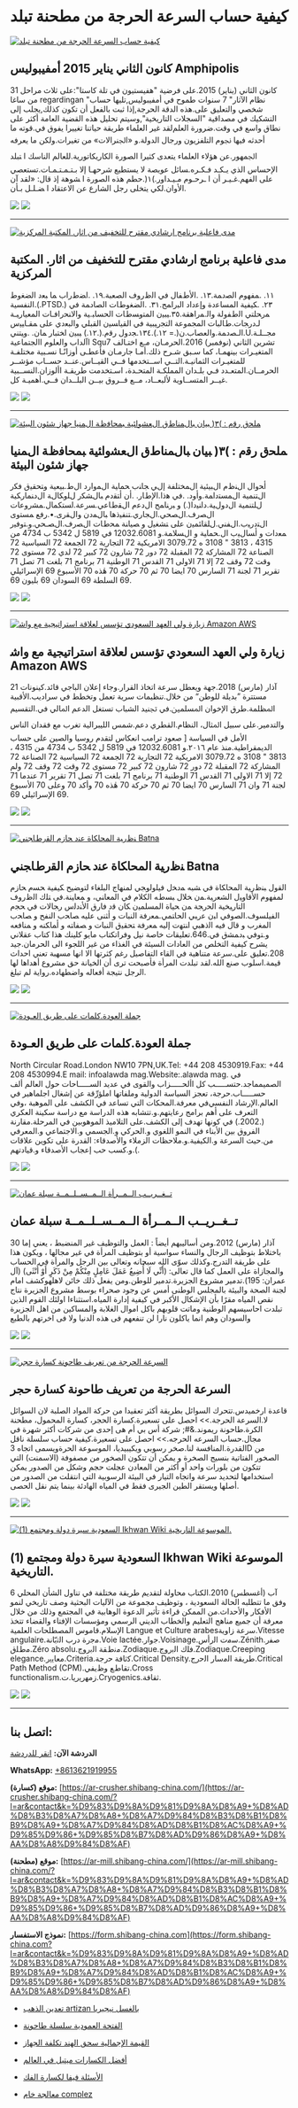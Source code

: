 # كيفية حساب السرعة الحرجة من مطحنة تبلد

<a href="https://swt.shibang-china.com/?l=ar&img&k=%D9%83%D9%8A%D9%81%D9%8A%D8%A9+%D8%AD%D8%B3%D8%A7%D8%A8+%D8%A7%D9%84%D8%B3%D8%B1%D8%B9%D8%A9+%D8%A7%D9%84%D8%AD%D8%B1%D8%AC%D8%A9+%D9%85%D9%86+%D9%85%D8%B7%D8%AD%D9%86%D8%A9+%D8%AA%D8%A8%D9%84%D8%AF" target="_blank">![كيفية حساب السرعة الحرجة من مطحنة تبلد](http://static.shibang-china.com/all-800x300/438.jpg)</a>

## كانون الثاني يناير 2015 أمفيبوليس Amphipolis
31 كانون الثاني (يناير) 2015.على فرضية &quot;هفيستيون في تلة كاستا&quot;:على ثلاث مراحل من ساغا regardingan &quot;نظام الآثار&quot; 7 سنوات طموح في أمفيبوليس,تليها حساب شخصي والتعليق على.هذه الدقة الحرجة,إذا ثبت بالفعل أن تكون كذلك,يجلب إلى التشكيك في مصداقية &quot;السجلات التاريخية&quot;,وسيتم تحليل هذه القضية العامة أكثر على نطاق واسع في وقت.ضرورة العلمﻟﻘﺪ ﻏﻴﺮ اﻟﻌﻠﻤﺎء ﻃﺮﻳﻘﺔ ﺣﻴﺎﺗﻨﺎ ﺗﻐﻴﻴﺮا ﻳﻔﻮق ﻓﻲ.ﻗﻮﺗﻪ ﻣﺎ أﺣﺪﺛﻪ ﻓﻴﻬﺎ ﳒﻮم اﻟﺘﻠﻔﺰﻳﻮن ورﺟﺎل اﻟﺪوﻟﺔ.و «اﳉﻨﺮاﻻت» ﻣﻦ ﺗﻐﻴﺮات.وﻟﻜﻦ ﻣﺎ ﻳﻌﺮﻓﻪ اﳉﻤﻬﻮر.ﻋﻦ ﻫﺆﻻء اﻟﻌﻠﻤﺎء ﻳﺘﻌﺪى ﻛﺜﻴﺮا اﻟﺼﻮرة اﻟﻜﺎرﻳﻜﺎﺗﻮرﻳﺔ.ﻟﻠﻌﺎﻟﻢ اﻟﻨﺎﺳﻚ ا ﺘﺒﻠﺪ اﻹﺣﺴﺎس اﻟﺬي ﻳـﻜـﺪ ﻓـﻜـﺮه.ﺴﺎﺋﻞ ﻋﻮﻳﺼﺔ ﻻ ﻳﺴﺘﻄﻴﻊ ﺷﺮﺣﻬـﺎ إﻻ ﺑـﺘـﻤـﺘـﻤـﺎت.ﺗﺴﺘﻌﺼﻲ ﻋﻠﻰ اﻟﻔﻬﻢ.ﻏـﻴـﺮ أن ا ـﺮﺣـﻮم ﻣـﻴـﺪاور.)١(.ﺣﻄﻢ ﻫﺬه اﻟﺼﻮرة ا ﺸﻮﻫﺔ إذ ﻗﺎل: «ﻟﻘﺪ آن اﻷوان.ﻟﻜﻲ ﻳﺘﺨﻠﻰ رﺟﻞ اﻟﺸﺎرع ﻋﻦ اﻻﻋﺘﻘﺎد ا ﻀـﻠـﻞ ﺑـﺄن.


<a href="https://whatsapp.shibangsoft.com/WhatsApp.php" target="_blank" title="WhatsApp">![](http://static.shibang-china.com/icon/whatsapp.png)</a> <a href="https://swt.shibang-china.com/?l=ar&icon&k=%D9%83%D9%8A%D9%81%D9%8A%D8%A9+%D8%AD%D8%B3%D8%A7%D8%A8+%D8%A7%D9%84%D8%B3%D8%B1%D8%B9%D8%A9+%D8%A7%D9%84%D8%AD%D8%B1%D8%AC%D8%A9+%D9%85%D9%86+%D9%85%D8%B7%D8%AD%D9%86%D8%A9+%D8%AA%D8%A8%D9%84%D8%AF" target="_blank">![](http://static.shibang-china.com/icon/chat-ar.png)</a>

---

<a href="https://swt.shibang-china.com/?l=ar&img&k=%D9%83%D9%8A%D9%81%D9%8A%D8%A9+%D8%AD%D8%B3%D8%A7%D8%A8+%D8%A7%D9%84%D8%B3%D8%B1%D8%B9%D8%A9+%D8%A7%D9%84%D8%AD%D8%B1%D8%AC%D8%A9+%D9%85%D9%86+%D9%85%D8%B7%D8%AD%D9%86%D8%A9+%D8%AA%D8%A8%D9%84%D8%AF" target="_blank">![مدى فاعلية برنامج ارشادي مقترح للتخفيف من اثار. المكتبة المركزية](http://static.shibang-china.com/all-800x300/835.jpg)</a>

## مدى فاعلية برنامج ارشادي مقترح للتخفيف من اثار. المكتبة المركزية
١١. .ﻤﻔﻬﻭﻡ ﺍﻟﺼﺩﻤﺔ.١٣. .ﺍﻷﻁﻔﺎل ﻓﻲ ﺍﻟﻅﺭﻭﻑ ﺍﻟﺼﻌﺒﺔ.١٩. .ﺍﻀﻁﺭﺍﺏ ﻤﺎ ﺒﻌﺩ ﺍﻟﻀﻐﻭﻁ ﺍﻟﻨﻔﺴﻴﺔ.(.PTSD.) ٢٣. .ﻜﻴﻔﻴﺔ ﺍﻟﻤﺴﺎﻋﺩﺓ ﻭﺇﻋﺩﺍﺩ ﺍﻟﺒﺭﺍﻤﺞ.٣١. .ﺍﻟﻀﻐﻭﻁﺎﺕ ﺍﻟﺼﺎﺩﻤﺔ ﻓﻲ ﻤﺭﺤﻠﺘﻲ ﺍﻟﻁﻔﻭﻟﺔ ﻭﺍﻟ.ﻤﺭﺍﻫﻘﺔ.٣٥.ﻴﺒﻴﻥ ﺍﻟﻤﺘﻭﺴﻁﺎﺕ ﺍﻟﺤﺴﺎﺒ.ﻴﺔ ﻭﺍﻻﻨﺤﺭﺍﻓـﺎﺕ ﺍﻟﻤﻌﻴﺎﺭﻴـﺔ ﻟـﺩﺭﺠﺎﺕ.ﻁﺎﻟﺒﺎﺕ ﺍﻟﻤﺠﻤﻭﻋﺔ ﺍﻟﺘﺠﺭﻴﺒﻴﺔ ﻓﻲ ﺍﻟﻘﻴﺎﺴﻴﻥ ﺍﻟﻘﺒﻠﻲ ﻭﺍﻟﺒﻌﺩﻱ ﻋﻠﻰ ﻤﻘـﺎﻴﻴﺱ ﺍﻟـﺼﺩﻤﺔ.ﻭﺍﻟﻌﺼﺎﺏ.ﻥ(.= ١٢.).١٣٤.ﺠﺩﻭل ﺭﻗﻡ.(.١٢.) ﻴﺒﻴﻥ ﺍﺨﺘﺒﺎﺭ ﻤﺎﻥ. .ﻭﻴﺘﻨﻲ.U.مجــلـة اآلداب والعلوم االجتماعية Squ7 تشرين الثاني (نوفمبر) 2016.الحرمـان، مـع اختـالف المتغيـرات بينهمـا، كما سـبق شـرح ذلك.أمـا جارمـان فأعطـى أوزانًـا نسـبية مختلفـة للمتغيـرات الثمانيـة.التــي اســتخدمها فــي القيــاس.عنــد حســاب مؤشــر الحرمــان.المتعـدد فـي بلـدان المملكـة المتحـدة، اسـتخدمت طريقـة األوزان.النســبية غيــر المتســاوية لألبعــاد، مــع فــروق بيــن البلــدان فــي.أهميـة كل.


<a href="https://whatsapp.shibangsoft.com/WhatsApp.php" target="_blank" title="WhatsApp">![](http://static.shibang-china.com/icon/whatsapp.png)</a> <a href="https://swt.shibang-china.com/?l=ar&icon&k=%D9%83%D9%8A%D9%81%D9%8A%D8%A9+%D8%AD%D8%B3%D8%A7%D8%A8+%D8%A7%D9%84%D8%B3%D8%B1%D8%B9%D8%A9+%D8%A7%D9%84%D8%AD%D8%B1%D8%AC%D8%A9+%D9%85%D9%86+%D9%85%D8%B7%D8%AD%D9%86%D8%A9+%D8%AA%D8%A8%D9%84%D8%AF" target="_blank">![](http://static.shibang-china.com/icon/chat-ar.png)</a>

---

<a href="https://swt.shibang-china.com/?l=ar&img&k=%D9%83%D9%8A%D9%81%D9%8A%D8%A9+%D8%AD%D8%B3%D8%A7%D8%A8+%D8%A7%D9%84%D8%B3%D8%B1%D8%B9%D8%A9+%D8%A7%D9%84%D8%AD%D8%B1%D8%AC%D8%A9+%D9%85%D9%86+%D9%85%D8%B7%D8%AD%D9%86%D8%A9+%D8%AA%D8%A8%D9%84%D8%AF" target="_blank">![ﻤﻠﺤﻕ ﺭﻗﻡ : )٣( ﺒﻴﺎﻥ ﺒﺎﻝﻤﻨﺎﻁﻕ ﺍﻝﻌﺸﻭﺍﺌﻴﺔ ﺒﻤﺤﺎﻓﻅﺔ ﺍﻝﻤﻨﻴﺎ جهاز شئون البيئة](http://static.shibang-china.com/all-800x300/439.jpg)</a>

## ﻤﻠﺤﻕ ﺭﻗﻡ : )٣( ﺒﻴﺎﻥ ﺒﺎﻝﻤﻨﺎﻁﻕ ﺍﻝﻌﺸﻭﺍﺌﻴﺔ ﺒﻤﺤﺎﻓﻅﺔ ﺍﻝﻤﻨﻴﺎ جهاز شئون البيئة
ﺃﺤﻭﺍل ﺍﻝﻨﻅﻡ ﺍﻝﺒﻴﺌﻴﺔ ﺍﻝﻤﺨﺘﻠﻔﺔ ﺇﻝﻲ ﺠﺎﻨﺏ ﺤﻤﺎﻴﺔ ﺍﻝﻤﻭﺍﺭﺩ ﺍﻝﻁ.ﺒﻴﻌﻴﺔ ﻭﺘﺤﻘﻴﻕ ﻓﻜﺭ ﺍﻝﺘﻨﻤﻴﺔ ﺍﻝﻤﺴﺘﺩﺍﻤﺔ.ﻭﺃﻭﺩ. .ﻓﻲ ﻫﺫﺍ.ﺍﻹﻁﺎﺭ. .ﺃﻥ ﺃﺘﻘﺩﻡ ﺒﺎﻝﺸﻜﺭ ﻝﻠﻭﻜﺎﻝﺔ ﺍﻝﺩﻨﻤﺎﺭﻜﻴﺔ ﻝﻠﺘﻨﻤﻴﺔ ﺍﻝﺩﻭﻝﻴﺔ.ﺩﺍﻨﻴﺩﺍ(.) ﻭ ﺒﺭﻨﺎﻤﺞ ﺍﻝﺩﻋﻡ ﺍﻝﻘﻁﺎﻋﻲ.ﺴﺭﻋﺔ.ﺍﺴﺘﻜﻤﺎل.ﻤﺸﺭﻭﻋﺎﺕ ﺍﻝﺼﺭﻑ.ﺍﻝﺼﺤﻲ.ﺍﻝﺠﺎﺭﻱ.ﺘﻨﻔﻴﺫﻫﺎ ﺒﺎﻝﻤﺩﻥ ﻭﺍﻝﻘﺭﻯ.•.ﺭﻓﻊ ﻤﺴﺘﻭﻯ ﺍﻝﺘﺩﺭﻴﺏ.ﺍﻝﻔﻨﻲ.ﻝﻠﻘﺎﺌﻤﻴﻥ ﻋﻠﻰ ﺘﺸﻐﻴل ﻭ ﺼﻴﺎﻨﺔ ﻤﺤﻁﺎﺕ ﺍﻝﺼﺭﻑ.ﺍﻝﺼـﺤﻲ.ﻭ.ﺘﻭﻓﻴﺭ ﻤﻌﺩﺍﺕ ﻭ ﺃﺴﺎﻝﻴﺏ ﺍﻝ.ﺤﻤﺎﻴﺔ ﻭ ﺍﻝﺴﻼﻤﺔ.و 12032.6081 في 5819 ل 5342 ب 4734 من 4315 ، 3813 &quot; 3108 ه 3079.72 الامريكية 72 التجارية 72 الجمعة 72 السياسية 72 الصناعة 72 المشاركة 72 المقبلة 72 دور 72 شارون 72 كبير 72 لدي 72 مستوى 72 وقت 72 وقف 72 إلا 71 الاولى 71 القدس 71 الوطنية 71 برنامج 71 بلغت 71 تصل 71 تقرير 71 لجنة 71 السارس 70 ايضا 70 ثم 70 حركة 70 هٰذه 70 الأسبوع 69 الإسرائيلي 69 السلطة 69 السودان 69 بليون 69.


<a href="https://whatsapp.shibangsoft.com/WhatsApp.php" target="_blank" title="WhatsApp">![](http://static.shibang-china.com/icon/whatsapp.png)</a> <a href="https://swt.shibang-china.com/?l=ar&icon&k=%D9%83%D9%8A%D9%81%D9%8A%D8%A9+%D8%AD%D8%B3%D8%A7%D8%A8+%D8%A7%D9%84%D8%B3%D8%B1%D8%B9%D8%A9+%D8%A7%D9%84%D8%AD%D8%B1%D8%AC%D8%A9+%D9%85%D9%86+%D9%85%D8%B7%D8%AD%D9%86%D8%A9+%D8%AA%D8%A8%D9%84%D8%AF" target="_blank">![](http://static.shibang-china.com/icon/chat-ar.png)</a>

---

<a href="https://swt.shibang-china.com/?l=ar&img&k=%D9%83%D9%8A%D9%81%D9%8A%D8%A9+%D8%AD%D8%B3%D8%A7%D8%A8+%D8%A7%D9%84%D8%B3%D8%B1%D8%B9%D8%A9+%D8%A7%D9%84%D8%AD%D8%B1%D8%AC%D8%A9+%D9%85%D9%86+%D9%85%D8%B7%D8%AD%D9%86%D8%A9+%D8%AA%D8%A8%D9%84%D8%AF" target="_blank">![زﻳﺎرة وﻟﻲ اﻟﻌﻬﺪ اﻟﺴﻌﻮدي ﺗﺆﺳﺲ ﻟﻌﻼﻗﺔ اﺳﺘﺮاﺗﻴﺠﻴﺔ ﻣﻊ واﺷ Amazon AWS](http://static.shibang-china.com/all-800x300/1417.jpg)</a>

## زﻳﺎرة وﻟﻲ اﻟﻌﻬﺪ اﻟﺴﻌﻮدي ﺗﺆﺳﺲ ﻟﻌﻼﻗﺔ اﺳﺘﺮاﺗﻴﺠﻴﺔ ﻣﻊ واﺷ Amazon AWS
21 آذار (مارس) 2018.ﺟﻬﺔ وﻳﻌﻄﻞ ﺳﺮﻋﺔ اﺗﺨﺎذ اﻟﻘﺮار.وﺟﺎء إﻋﻼن اﻟﺒﺎﺟﻲ ﻗﺎﺋﺪ.ﻛﻴﻨﻮﻧﺎت ﻣﺴﺘﺘﺮة ”ﺑﺪﻳﻠﺔ ﻟﻠﻮﻃﻦ“ ﻣﻦ ﺧﻼل.ﺗﻨﻈﻴﻤﺎت ﺳﺮﻳﺔ ﺗﻌﻤﻞ وﺗﺨﻄﻂ ﻓﻲ ﺳﺮادﻳﺐ.اﻷﻗﺒﻴﺔ اﳌﻈﻠﻤﺔ.ﻃﺮق اﻹﺧﻮان اﳌﺴﻠﻤﲔ.ﻓﻲ ﲡﻨﻴﺪ اﻟﺸﺒﺎب ﺗﺴﺘﻐﻞ اﻟﺪﻋﻢ اﳌﺎﻟﻲ ﻓﻲ.اﻟﺘﻘﺴﻴﻢ واﻟﺘﺪﻣﻴﺮ.ﻋﻠﻰ ﺳﺒﻴﻞ اﳌﺜﺎل، اﻟﻨﻈﺎم.اﻟﻘﻄﺮي دﻋﻢ.ﺷﻤﺲ اﻟﻠﻴﺒﺮاﻟﻴﺔ ﺗﻐﺮب ﻣﻊ ﻓﻘﺪان اﻟﻨﺎس اﻷﻣﻞ ﻓﻲ اﻟﺴﻴﺎﺳﺔ [ ﺻﻌﻮد ﺗﺮاﻣﺐ اﻧﻌﻜﺎس ﻟﺘﻘﺪم روﺳﻴﺎ واﻟﺼﻴﻦ ﻋﻠﻰ ﺣﺴﺎب اﻟﺪﻳﻤﻘﺮاﻃﻴﺔ.ﻣﻨﺬ ﻋﺎم ٢٠١٦.و 12032.6081 في 5819 ل 5342 ب 4734 من 4315 ، 3813 &quot; 3108 ه 3079.72 الامريكية 72 التجارية 72 الجمعة 72 السياسية 72 الصناعة 72 المشاركة 72 المقبلة 72 دور 72 شارون 72 كبير 72 مستوى 72 وقت 72 وقف 72 ولم 72 إلا 71 الاولى 71 القدس 71 الوطنية 71 برنامج 71 بلغت 71 تصل 71 تقرير 71 عندما 71 لجنة 71 وان 71 السارس 70 ايضا 70 ثم 70 حركة 70 هٰذه 70 وأكد 70 وعلى 70 الأسبوع 69 الإسرائيلي 69.


<a href="https://whatsapp.shibangsoft.com/WhatsApp.php" target="_blank" title="WhatsApp">![](http://static.shibang-china.com/icon/whatsapp.png)</a> <a href="https://swt.shibang-china.com/?l=ar&icon&k=%D9%83%D9%8A%D9%81%D9%8A%D8%A9+%D8%AD%D8%B3%D8%A7%D8%A8+%D8%A7%D9%84%D8%B3%D8%B1%D8%B9%D8%A9+%D8%A7%D9%84%D8%AD%D8%B1%D8%AC%D8%A9+%D9%85%D9%86+%D9%85%D8%B7%D8%AD%D9%86%D8%A9+%D8%AA%D8%A8%D9%84%D8%AF" target="_blank">![](http://static.shibang-china.com/icon/chat-ar.png)</a>

---

<a href="https://swt.shibang-china.com/?l=ar&img&k=%D9%83%D9%8A%D9%81%D9%8A%D8%A9+%D8%AD%D8%B3%D8%A7%D8%A8+%D8%A7%D9%84%D8%B3%D8%B1%D8%B9%D8%A9+%D8%A7%D9%84%D8%AD%D8%B1%D8%AC%D8%A9+%D9%85%D9%86+%D9%85%D8%B7%D8%AD%D9%86%D8%A9+%D8%AA%D8%A8%D9%84%D8%AF" target="_blank">![ﻨﻅﺭﻴﺔ ﺍﻟﻤﺤﺎﻜﺎﺓ ﻋﻨﺩ ﺤﺎﺯﻡ ﺍﻟﻘﺭﻁﺎﺠﻨﻲ Batna](http://static.shibang-china.com/all-800x300/974.jpg)</a>

## ﻨﻅﺭﻴﺔ ﺍﻟﻤﺤﺎﻜﺎﺓ ﻋﻨﺩ ﺤﺎﺯﻡ ﺍﻟﻘﺭﻁﺎﺠﻨﻲ Batna
ﺍﻟﻘﻭل ﺒﻨﻅﺭﻴﺔ ﺍﻟﻤﺤﺎﻜﺎﺓ ﻓﻲ ﺸﺒﻪ ﻤﺩﺨل ﻓﻴﻠﻭﻟﻭﺠﻲ ﻟﻤﻨﻬﺎﺝ ﺍﻟﺒﻠﻐﺎﺀ ﻟﺘﻭﻀﻴﺢ ﻜﻴﻔﻴﺔ ﺤﺴﻡ ﺤﺎﺯﻡ ﻟﻤﻔﻬﻭﻡ ﺍﻷﻗﺎﻭﻴل ﺍﻟﺸﻌﺭﻴﺔ.ﻤﻥ ﺨﻼل ﺒﺴﻁﻪ ﺍﻟﻜﻼﻡ ﻓﻲ ﺍﻟﻤﻌﺎﻨﻲ، ﻭ ﻤﻌﺎﻴﻨﺔ.ﻓﻲ ﺘﻠﻙ ﺍﻟﻅﺭﻭﻑ ﺍﻟﺘﺎﺭﻴﺨﻴﺔ ﺍﻟﺤﺭﺠﺔ ﻤﻥ ﺤﻴﺎﺓ ﺍﻟﻤﺴﻠﻤﻴﻥ ﻜﺎﻥ ﻗﺩ ﻓﺎﺭﻕ ﺍﻷﻨﺩﻟﺱ ﺭﺠﺎﻻﺕ ﻓﻲ ﺤﺠﻡ ﺍﻟﻔﻴﻠﺴﻭﻑ.ﺍﻟﺼﻭﻓﻲ ﺍﺒﻥ ﻋﺭﺒﻲ ﺍﻟﺤﺎﺘﻤﻲ.ﻤﻌﺭﻓﺔ ﺍﻟﻨﺒﺎﺕ ﻭ ﺃﺜﻨﻰ ﻋﻠﻴﻪ ﺼﺎﺤﺏ ﺍﻟﻨﻔﺢ ﻭ ﺼﺎﺤﺏ ﺍﻟﻤﻐﺭﺏ ﻭ ﻗﺎل ﻓﻴﻪ ﺍﻟﺫﻫﺒﻲ ﺍﻨﺘﻬﺕ ﺇﻟﻴﻪ ﻤﻌﺭﻓﺔ ﺘﺤﻘﻴﻕ ﺍﻟﻨﺒﺎﺕ ﻭ ﺼﻔﺎﺘﻪ ﻭ ﺃﻤﺎﻜﻨﻪ ﻭ ﻤﻨﺎﻓﻌﻪ ﻭ.ﺘﻭﻓﻲ ﺒﺩﻤﺸﻕ ﻓﻲ.646.تعليقات خاصة نيل وفراتكتاب مايو كلينك هذا كتاب عقلاني يشرح كيفية التخلص من العادات السيئة في الغذاء من غير اللجوء الى الحرمان.جيد 208.تعليق على.سرعة متناهية في القاء التفاصيل رغم كثرتها الا انها مسهبة تعني احداث قيمة.اسلوب صنع الله.لقد تبلدت المرأة فأصبحت ترى أن الخيانة حق مشروع أهداها لها الرجل نتيجة أفعاله واضطهاده.رواية لم تبلغ.


<a href="https://whatsapp.shibangsoft.com/WhatsApp.php" target="_blank" title="WhatsApp">![](http://static.shibang-china.com/icon/whatsapp.png)</a> <a href="https://swt.shibang-china.com/?l=ar&icon&k=%D9%83%D9%8A%D9%81%D9%8A%D8%A9+%D8%AD%D8%B3%D8%A7%D8%A8+%D8%A7%D9%84%D8%B3%D8%B1%D8%B9%D8%A9+%D8%A7%D9%84%D8%AD%D8%B1%D8%AC%D8%A9+%D9%85%D9%86+%D9%85%D8%B7%D8%AD%D9%86%D8%A9+%D8%AA%D8%A8%D9%84%D8%AF" target="_blank">![](http://static.shibang-china.com/icon/chat-ar.png)</a>

---

<a href="https://swt.shibang-china.com/?l=ar&img&k=%D9%83%D9%8A%D9%81%D9%8A%D8%A9+%D8%AD%D8%B3%D8%A7%D8%A8+%D8%A7%D9%84%D8%B3%D8%B1%D8%B9%D8%A9+%D8%A7%D9%84%D8%AD%D8%B1%D8%AC%D8%A9+%D9%85%D9%86+%D9%85%D8%B7%D8%AD%D9%86%D8%A9+%D8%AA%D8%A8%D9%84%D8%AF" target="_blank">![جملة العودة.كلمات على طريق العـودة](http://static.shibang-china.com/all-800x300/588.jpg)</a>

## جملة العودة.كلمات على طريق العـودة
North Circular Road.London NW10 7PN,UK.Tel: +44 208 4530919.Fax: +44 208 4530994.E mail: infoalawda mag.Website:.alawda mag. في الصميمماجد.حتســـــب كل األحـــــزاب والقوى في عديد الســـــاحات حول العالم ألف حســـــاب.حرجة، تعجز السياسة الدولية وملفاتها املؤرِّقة عن إشغال اجلماهير في العالم.ﺍﻹﺭﺷﺎﺩ ﺍﻟﻨﻔﺴﻲﻓﻲ ﻣﻌﺮﻓﺔ.ﺍﻟﻤﺤﻜﺎﺕ ﺍﻟﺘﻲ ﺗﺴﺎﻋﺪ ﻓﻲ ﺍﻟﻜﺸﻒ ﻋﻠﻰ ﺍﻟﻤﻮﻫﺒﺔ ،ﻭﻓﻲ ﺍﻟﺘﻌﺮﻑ ﻋﻠﻰ ﺃﻫﻢ ﺑﺮﺍﻣﺞ ﺭﻋﺎﻳﺘﻬﻢ.ﻭ.ﺗﺘﺸﺎﺑﻪ ﻫﺬﻩ ﺍﻟﺪﺭﺍﺳﺔ ﻣﻊ ﺩﺭﺍﺳﺔ ﺳﻜﻴﻨﺔ ﺍﻟﻌﻜﺮﻱ (.2002.) ﻓﻲ ﻛﻮﻧﻬﺎ ﺗﻬﺪﻑ ﺇﻟﻰ ﺍﻟﻜﺸﻒ.ﻋﻠﻰ ﺍﻟﺘﻼﻣﻴﺬ ﺍﻟﻤﻮﻫﻮﺑﻴﻦ ﻓﻲ ﺍﻟﻤﺮﺣﻠﺔ.ﻣﻘﺎﺭﻧﺔ ﺍﻟﻔﺮﻭﻕ ﺑﻴﻦ ﺍﻷﺑﻨﺎء ﻓﻲ ﺍﻟﻨﻤﻮ ﺍﻟﻠﻐﻮﻱ ﻭ.ﺍﻟﺤﺮﻛﻲ ﻭ.ﺍﻟﺠﺴﻤﻲ ﻭ.ﺍﻻﺟﺘﻤﺎﻋﻲ ﻭ.ﺍﻟﻤﻌﺮﻓﻲ ﻣﻦ.ﺣﻴﺚ ﺍﻟﺴﺮﻋﺔ ﻭ.ﺍﻟﻜﻴﻔﻴﺔ.ﻭ.ﻣﻼﺣﻈﺎﺕ ﺍﻟﺰﻣﻼء ﻭﺍﻷﺻﺪﻗﺎء: ﺍﻟﻘﺪﺭﺓ ﻋﻠﻰ ﺗﻜﻮﻳﻦ ﻋﻼﻗﺎﺕ ﻭ.ﻛﺴﺐ ﺣﺐ ﺇﻋﺠﺎﺏ ﺍﻷﺻﺪﻗﺎء ﻭ.ﻗﻴﺎﺩﺗﻬﻢ.(.


<a href="https://whatsapp.shibangsoft.com/WhatsApp.php" target="_blank" title="WhatsApp">![](http://static.shibang-china.com/icon/whatsapp.png)</a> <a href="https://swt.shibang-china.com/?l=ar&icon&k=%D9%83%D9%8A%D9%81%D9%8A%D8%A9+%D8%AD%D8%B3%D8%A7%D8%A8+%D8%A7%D9%84%D8%B3%D8%B1%D8%B9%D8%A9+%D8%A7%D9%84%D8%AD%D8%B1%D8%AC%D8%A9+%D9%85%D9%86+%D9%85%D8%B7%D8%AD%D9%86%D8%A9+%D8%AA%D8%A8%D9%84%D8%AF" target="_blank">![](http://static.shibang-china.com/icon/chat-ar.png)</a>

---

<a href="https://swt.shibang-china.com/?l=ar&img&k=%D9%83%D9%8A%D9%81%D9%8A%D8%A9+%D8%AD%D8%B3%D8%A7%D8%A8+%D8%A7%D9%84%D8%B3%D8%B1%D8%B9%D8%A9+%D8%A7%D9%84%D8%AD%D8%B1%D8%AC%D8%A9+%D9%85%D9%86+%D9%85%D8%B7%D8%AD%D9%86%D8%A9+%D8%AA%D8%A8%D9%84%D8%AF" target="_blank">![تــغــريــب الــمــرأة الــمــســلــمــة سبلة عمان](http://static.shibang-china.com/all-800x300/943.jpg)</a>

## تــغــريــب الــمــرأة الــمــســلــمــة سبلة عمان
30 آذار (مارس) 2012.ومن أساليبهم أيضاً : العمل والتوظيف غير المنضبط ، يعني إما باختلاط بتوظيف الرجال والنساء سواسية أو بتوظيف المرأة في غير مجالها ، ويكون هذا على طريقة التدرج.وكذلك سوّى الله سبحانه وتعالى بين الرجل والمرأة في الحساب والمجازاة على العمل كما قال تعالى: (أَنِّي لَا أُضِيعُ عَمَلَ عَامِلٍ مِنْكُمْ مِنْ ذَكَرٍ أَوْ أُنْثَى) (آل عمران: 195).تدمير مشروع الجزيرة.تدمير للوطن.ومن يفعل ذلك خائن لاهلهوكشف امام لجنة الصحة والبيئة بالمجلس الوطنى أمس عن وجود صحراء بوسط مشروع الجزيرة نتاج نقص المياه مقرًا بأن الإشكال الأكبر في كيفية إدارة المياه.استثناءا اولئك القوم الذين تبلدت احاسيسهم الوطنية وماتت قلوبهم باكل اموال الغلابة والمساكين من اهل الجزيرة والسودان وهم انما ياكلون نارا لن تنفعهم فى هذه الدنيا ولا فى اخرتهم بالطبع


<a href="https://whatsapp.shibangsoft.com/WhatsApp.php" target="_blank" title="WhatsApp">![](http://static.shibang-china.com/icon/whatsapp.png)</a> <a href="https://swt.shibang-china.com/?l=ar&icon&k=%D9%83%D9%8A%D9%81%D9%8A%D8%A9+%D8%AD%D8%B3%D8%A7%D8%A8+%D8%A7%D9%84%D8%B3%D8%B1%D8%B9%D8%A9+%D8%A7%D9%84%D8%AD%D8%B1%D8%AC%D8%A9+%D9%85%D9%86+%D9%85%D8%B7%D8%AD%D9%86%D8%A9+%D8%AA%D8%A8%D9%84%D8%AF" target="_blank">![](http://static.shibang-china.com/icon/chat-ar.png)</a>

---

<a href="https://swt.shibang-china.com/?l=ar&img&k=%D9%83%D9%8A%D9%81%D9%8A%D8%A9+%D8%AD%D8%B3%D8%A7%D8%A8+%D8%A7%D9%84%D8%B3%D8%B1%D8%B9%D8%A9+%D8%A7%D9%84%D8%AD%D8%B1%D8%AC%D8%A9+%D9%85%D9%86+%D9%85%D8%B7%D8%AD%D9%86%D8%A9+%D8%AA%D8%A8%D9%84%D8%AF" target="_blank">![السرعة الحرجة من تعريف طاحونة كسارة حجر](http://static.shibang-china.com/all-800x300/1430.jpg)</a>

## السرعة الحرجة من تعريف طاحونة كسارة حجر
قاعدة ارخميدس.تتحرك السوائل بطريقة أكثر تعقيدا من حركة المواد الصلبة لان السوائل لا.السرعة الحرجة.&gt;&gt; احصل على تسعيرة.كسارة الحجر، كسارة المحمول، مطحنة الكرة.طاحونة ريموند.&amp;#; شركة أس بي أم هى إحدى من شركات أكثر شهرة في مجال.حساب السرعه الحرجه.&gt;&gt; احصل على تسعيرة.كيفية حساب سلسلة ناقل القدرة.المنافسة لنا.صخر رسوبي ويكيبيديا، الموسوعة الحرةويسمى اتجاه 3D من الصخور الفتاتية بنسيج الصخرة و يمكن أن تتكون الصخور من مصفوفة (الاسمنت) التي تتكون من بلورات واحد أو أكثر من المعادن عجلت حجم وشكل من الصدور يمكن استخدامها لتحديد سرعة واتجاه التيار في البيئة الرسوبية التي انتقلت من الصدور من أصلها ويستقر الطين الجيرى فقط في المياه الهادئة بينما يتم نقل الحصى.


<a href="https://whatsapp.shibangsoft.com/WhatsApp.php" target="_blank" title="WhatsApp">![](http://static.shibang-china.com/icon/whatsapp.png)</a> <a href="https://swt.shibang-china.com/?l=ar&icon&k=%D9%83%D9%8A%D9%81%D9%8A%D8%A9+%D8%AD%D8%B3%D8%A7%D8%A8+%D8%A7%D9%84%D8%B3%D8%B1%D8%B9%D8%A9+%D8%A7%D9%84%D8%AD%D8%B1%D8%AC%D8%A9+%D9%85%D9%86+%D9%85%D8%B7%D8%AD%D9%86%D8%A9+%D8%AA%D8%A8%D9%84%D8%AF" target="_blank">![](http://static.shibang-china.com/icon/chat-ar.png)</a>

---

<a href="https://swt.shibang-china.com/?l=ar&img&k=%D9%83%D9%8A%D9%81%D9%8A%D8%A9+%D8%AD%D8%B3%D8%A7%D8%A8+%D8%A7%D9%84%D8%B3%D8%B1%D8%B9%D8%A9+%D8%A7%D9%84%D8%AD%D8%B1%D8%AC%D8%A9+%D9%85%D9%86+%D9%85%D8%B7%D8%AD%D9%86%D8%A9+%D8%AA%D8%A8%D9%84%D8%AF" target="_blank">![السعودية سيرة دولة ومجتمع (1) Ikhwan Wiki الموسوعة التاريخية.](http://static.shibang-china.com/all-800x300/722.jpg)</a>

## السعودية سيرة دولة ومجتمع (1) Ikhwan Wiki الموسوعة التاريخية.
6 آب (أغسطس) 2010.الكتاب محاولة لتقديم طريقة مختلفة في تناول الشأن المحلي وفق ما تتطلبه الحالة السعودية ، وتوظيف مجموعة من الآليات البحثية وصف تاريخي لنمو الأفكار والأحداث.من الممكن قراءة تأثير الدعوة الوهابية في المجتمع وذلك من خلال معرفة أن جميع مناهج التعليم والخطاب الديني الرسمي ومؤسسات الإفتاء والقضاء تتخذ الإسلام.قاموس المصطلحات العلمية Langue et Culture arabesﺳرﻋﺔ زاوﻳﺔ.Vitesse angulaire.ﻣﺟرة درب اﻟﺗﺑّﺎﻧﺔ.Voie lactée.ﺟوار.Voisinage.ﺳﻣت اﻟرأس.Zénith.ﺻﻔر ﻣطﻠق.Zéro absolu.ﻣﻧطﻘﺔ اﻟﺑروج.Zodiaque.ﻓﻠك اﻟﺑروج.Zodiaque.Creeping elegance.ﻣﻌﺎﻳﻳر.Criteria.ﻛﺛﺎﻓﺔ ﺣرﺟﺔ.Critical Density.طرﻳﻘﺔ اﻟﻣﺳﺎر اﻟﺣرج.Critical Path Method (CPM).ﺗﻘﺎطﻊ وظﻳﻔﻲ.Cross functionalism.زﻣﻬرﻳرﻳﺎ.ت.Cryogenics.ﺛﻘﺎﻓﺔ.


<a href="https://whatsapp.shibangsoft.com/WhatsApp.php" target="_blank" title="WhatsApp">![](http://static.shibang-china.com/icon/whatsapp.png)</a> <a href="https://swt.shibang-china.com/?l=ar&icon&k=%D9%83%D9%8A%D9%81%D9%8A%D8%A9+%D8%AD%D8%B3%D8%A7%D8%A8+%D8%A7%D9%84%D8%B3%D8%B1%D8%B9%D8%A9+%D8%A7%D9%84%D8%AD%D8%B1%D8%AC%D8%A9+%D9%85%D9%86+%D9%85%D8%B7%D8%AD%D9%86%D8%A9+%D8%AA%D8%A8%D9%84%D8%AF" target="_blank">![](http://static.shibang-china.com/icon/chat-ar.png)</a>

---
## اتصل بنا:

**الدردشة الآن:** [انقر للدردشة](https://swt.shibang-china.com?l=ar&contact&k=%D9%83%D9%8A%D9%81%D9%8A%D8%A9+%D8%AD%D8%B3%D8%A7%D8%A8+%D8%A7%D9%84%D8%B3%D8%B1%D8%B9%D8%A9+%D8%A7%D9%84%D8%AD%D8%B1%D8%AC%D8%A9+%D9%85%D9%86+%D9%85%D8%B7%D8%AD%D9%86%D8%A9+%D8%AA%D8%A8%D9%84%D8%AF)

**WhatsApp:**  [+8613621919955](https://whatsapp.shibangsoft.com/WhatsApp.php)

**موقع (كسارة):** [https://ar-crusher.shibang-china.com/](https://ar-crusher.shibang-china.com/?l=ar&contact&k=%D9%83%D9%8A%D9%81%D9%8A%D8%A9+%D8%AD%D8%B3%D8%A7%D8%A8+%D8%A7%D9%84%D8%B3%D8%B1%D8%B9%D8%A9+%D8%A7%D9%84%D8%AD%D8%B1%D8%AC%D8%A9+%D9%85%D9%86+%D9%85%D8%B7%D8%AD%D9%86%D8%A9+%D8%AA%D8%A8%D9%84%D8%AF)

**موقع (مطحنة):** [https://ar-mill.shibang-china.com/](https://ar-mill.shibang-china.com/?l=ar&contact&k=%D9%83%D9%8A%D9%81%D9%8A%D8%A9+%D8%AD%D8%B3%D8%A7%D8%A8+%D8%A7%D9%84%D8%B3%D8%B1%D8%B9%D8%A9+%D8%A7%D9%84%D8%AD%D8%B1%D8%AC%D8%A9+%D9%85%D9%86+%D9%85%D8%B7%D8%AD%D9%86%D8%A9+%D8%AA%D8%A8%D9%84%D8%AF)

**نموذج الاستفسار:** [https://form.shibang-china.com](https://form.shibang-china.com?l=ar&contact&k=%D9%83%D9%8A%D9%81%D9%8A%D8%A9+%D8%AD%D8%B3%D8%A7%D8%A8+%D8%A7%D9%84%D8%B3%D8%B1%D8%B9%D8%A9+%D8%A7%D9%84%D8%AD%D8%B1%D8%AC%D8%A9+%D9%85%D9%86+%D9%85%D8%B7%D8%AD%D9%86%D8%A9+%D8%AA%D8%A8%D9%84%D8%AF)

* [تعدين الذهب artizan بالغسل نيجيريا](../28/%D8%AA%D8%B9%D8%AF%D9%8A%D9%86%20%D8%A7%D9%84%D8%B0%D9%87%D8%A8%20artizan%20%D8%A8%D8%A7%D9%84%D8%BA%D8%B3%D9%84%20%D9%86%D9%8A%D8%AC%D9%8A%D8%B1%D9%8A%D8%A7.md)

* [الفتحة العمودية سلسلة طاحونة](../27/%D8%A7%D9%84%D9%81%D8%AA%D8%AD%D8%A9%20%D8%A7%D9%84%D8%B9%D9%85%D9%88%D8%AF%D9%8A%D8%A9%20%D8%B3%D9%84%D8%B3%D9%84%D8%A9%20%D8%B7%D8%A7%D8%AD%D9%88%D9%86%D8%A9.md)

* [القيمة الإجمالية سحق الهند تكلفة الجهاز](../30/%D8%A7%D9%84%D9%82%D9%8A%D9%85%D8%A9%20%D8%A7%D9%84%D8%A5%D8%AC%D9%85%D8%A7%D9%84%D9%8A%D8%A9%20%D8%B3%D8%AD%D9%82%20%D8%A7%D9%84%D9%87%D9%86%D8%AF%20%D8%AA%D9%83%D9%84%D9%81%D8%A9%20%D8%A7%D9%84%D8%AC%D9%87%D8%A7%D8%B2.md)

* [أفضل الكسارات ميتيل في العالم](../26/%D8%A3%D9%81%D8%B6%D9%84%20%D8%A7%D9%84%D9%83%D8%B3%D8%A7%D8%B1%D8%A7%D8%AA%20%D9%85%D9%8A%D8%AA%D9%8A%D9%84%20%D9%81%D9%8A%20%D8%A7%D9%84%D8%B9%D8%A7%D9%84%D9%85.md)

* [الأسئلة فيفا لكسارة الفك](../26/%D8%A7%D9%84%D8%A3%D8%B3%D8%A6%D9%84%D8%A9%20%D9%81%D9%8A%D9%81%D8%A7%20%D9%84%D9%83%D8%B3%D8%A7%D8%B1%D8%A9%20%D8%A7%D9%84%D9%81%D9%83.md)

* [معالجة خام complez](../29/%D9%85%D8%B9%D8%A7%D9%84%D8%AC%D8%A9%20%D8%AE%D8%A7%D9%85%20complez.md)
